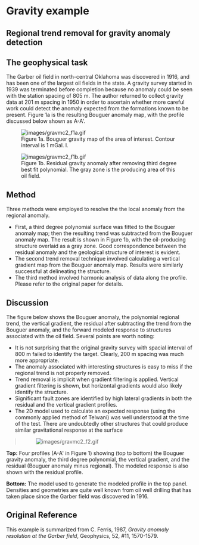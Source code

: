# Gravity example

## Regional trend removal for gravity anomaly detection

## The geophysical task

The Garber oil field in north-central Oklahoma was discovered in 1916,
and has been one of the largest oil fields in the state. A gravity
survey started in 1939 was terminated before completion because no
anomaly could be seen with the station spacing of 805 m. The author
returned to collect gravity data at 201 m spacing in 1950 in order to
ascertain whether more careful work could detect the anomaly expected
from the formations known to be present. Figure 1a is the resulting
Bouguer anomaly map, with the profile discussed below shown as A-A'.

<figure class="align-center">
<img src="images/gravmc2_f1a.gif" alt="images/gravmc2_f1a.gif" />
<figcaption>Figure 1a. Bouguer gravity map of the area of interest.
Contour interval is 1 mGal. l.</figcaption>
</figure>

<figure class="align-center">
<img src="images/gravmc2_f1b.gif" alt="images/gravmc2_f1b.gif" />
<figcaption>Figure 1b. Residual gravity anomaly after removing third
degree best fit polynomial. The gray zone is the producing area of this
oil field.</figcaption>
</figure>

## Method

Three methods were employed to resolve the the local anomaly from the
regional anomaly.

- First, a third degree polynomial surface was fitted to the Bouguer
  anomaly map; then the resulting trend was subtracted from the Bouguer
  anomaly map. The result is shown in Figure 1b, with the oil-producing
  structure overlaid as a gray zone. Good correspondence between the
  residual anomaly and the geological structure of interest is evident.
- The second trend removal technique involved calculating a vertical
  gradient map from the Bouguer anomaly map. Results were similarly
  successful at delineating the structure.
- The third method involved harmonic analysis of data along the profile.
  Please refer to the original paper for details.

## Discussion

The figure below shows the Bouguer anomaly, the polynomial regional
trend, the vertical gradient, the residual after subtracting the trend
from the Bouguer anomaly, and the forward modeled response to structures
associated with the oil field. Several points are worth noting:

- It is not surprising that the original gravity survey with spacial
  interval of 800 m failed to identify the target. Clearly, 200 m
  spacing was much more appropriate.
- The anomaly associated with interesting structures is easy to miss if
  the regional trend is not properly removed.
- Trend removal is implicit when gradient filtering is applied. Vertical
  gradient filtering is shown, but horizontal gradients would also
  likely identify the structure.
- Significant fault zones are identified by high lateral gradients in
  both the residual and the vertical gradient profiles.
- The 2D model used to calculate an expected response (using the
  commonly applied method of Telwani) was well understood at the time of
  the test. There are undoubtedly other structures that could produce
  similar gravitational response at the surface

> <figure class="align-center">
> <img src="images/gravmc2_f2.gif" alt="images/gravmc2_f2.gif" />
> </figure>

**Top:** Four profiles (A-A' in Figure 1) showing (top to bottom) the
Bouguer gravity anomaly, the third degree polynomial, the vertical
gradient, and the residual (Bouguer anomaly minus regional). The modeled
response is also shown with the residual profile.

**Bottom:** The model used to generate the modeled profile in the top
panel. Densities and geometries are quite well known from oil well
drilling that has taken place since the Garber field was discovered in
1916.

## Original Reference

This example is summarized from C. Ferris, 1987, *Gravity anomaly
resolution at the Garber field*, Geophysics, 52, \#11, 1570-1579.
